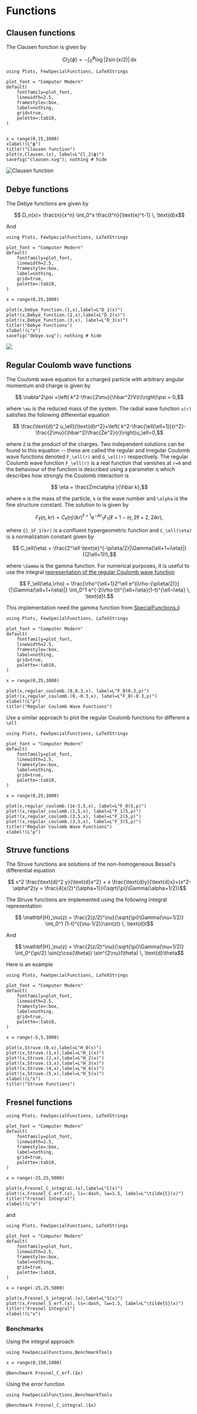 # Functions
## Clausen functions
The Clausen function is given by

```math
Cl_2(\phi)=-\int_0^\phi \log|2\sin(x/2)| \, \text{d}x
```

```@example
using Plots, FewSpecialFunctions, LaTeXStrings

plot_font = "Computer Modern"
default(
    fontfamily=plot_font,
    linewidth=2.5, 
    framestyle=:box, 
    label=nothing, 
    grid=true,
    palette=:tab10,
)


x = range(0,15,1000)
xlabel!(L"ϕ")
title!("Clausen function")
plot(x,Clausen.(x), label=L"Cl_2(ϕ)")
savefig("clausen.svg"); nothing # hide
```
![Clausen function](clausen.svg)

## Debye functions

The Debye functions are given by

```math
    D_n(x)= \frac{n}{x^n} \int_0^x \frac{t^n}{\text{e}^t-1} \, \text{d}x
```
And
```@example
using Plots, FewSpecialFunctions, LaTeXStrings

plot_font = "Computer Modern"
default(
    fontfamily=plot_font,
    linewidth=2.5, 
    framestyle=:box, 
    label=nothing, 
    grid=true,
    palette=:tab10,
)

x = range(0,25,1000)

plot(x,Debye_function.(1,x),label=L"D_1(x)")
plot!(x,Debye_function.(2,x),label=L"D_2(x)")
plot!(x,Debye_function.(3,x), label=L"D_3(x)")
title!("Debye Functions")
xlabel!(L"x")
savefig("debye.svg"); nothing # hide
```
![](./debye.svg)


## Regular Coulomb wave functions

The Coulomb wave equation for a charged particle with arbitrary angular momentum and charge is given by 
```math	
    \nabla^2\psi +\left( k^2-\frac{2\mu}{\hbar^2}V(r)\right)\psi = 0,
```
where ``\mu`` is the reduced mass of the system. The radial wave function ``u(r)`` satisfies the following differential equation
```math
	\frac{\text{d}^2 u_\ell}{\text{d}r^2}+\left( k^2-\frac{\ell(\ell+1)}{r^2}-\frac{2\mu}{\hbar^2}\frac{Ze^2}{r}\right)u_\ell=0,
```
where ``Z`` is the product of the charges. Two independent solutions can be found to this equation -- these are called the regular and irregular Coulomb wave functions denoted ``F_\ell(r)`` and ``G_\ell(r)`` respectively. The regular Coulomb wave function ``F_\ell(r)`` is a real function that vanishes at ``r=0`` and the behaviour of the function is described using a parameter $\eta$ which describes how strongly the Coulomb interaction is
```math
	\eta = \frac{Zmc\alpha }{\hbar k},
```
where ``m`` is the mass of the particle, ``k`` is the wave number and ``\alpha`` is the fine structure constant. The solution to is given by
```math
	F_\ell(\eta,kr) = C_\ell (\eta) (kr)^{\ell+1}\text{e}^{-ikr}  {}_1 F_1(\ell+1-i\eta,2\ell+2,2ikr),
```
where ``{}_1F_1(kr)`` is a confluent hypergeometric function and ``C_\ell(\eta)`` is a normalization constant given by 
```math
	C_\ell(\eta) = \frac{2^\ell \text{e}^{-\pi\eta/2}|\Gamma(\ell+1+i\eta)|}{(2\ell+1)!},
```
where ``\Gamma`` is the gamma function. For numerical purposes, it is useful to use the integral [representation of the regular Coulomb wave function](https://dlmf.nist.gov/33.7)
```math
	F_\ell(\eta,\rho) = \frac{\rho^{\ell+1}2^\ell e^{i\rho-(\pi\eta/2)}}{|\Gamma(\ell+1+i\eta)|} \int_0^1 e^{-2i\rho t}t^{\ell+i\eta}(1-t)^{\ell-i\eta} \, \text{d}t.
```

This implementation need the gamma function from [SpecialFunctions.jl](https://github.com/JuliaMath/SpecialFunctions.jl)
```@example
using Plots, FewSpecialFunctions, LaTeXStrings

plot_font = "Computer Modern"
default(
    fontfamily=plot_font,
    linewidth=2.5, 
    framestyle=:box, 
    label=nothing, 
    grid=true,
    palette=:tab10,
)

x = range(0,25,1000)

plot(x,regular_coulomb.(0,0.3,x), label=L"F_0(0.3,ρ)")
plot!(x,regular_coulomb.(0,-0.3,x), label=L"F_0(-0.3,ρ)")
xlabel!(L"ρ")
title!("Regular Coulomb Wave Functions")
```

Use a similar approach to plot the regular Coulomb functions for different a ``\ell``

```@example
using Plots, FewSpecialFunctions, LaTeXStrings

plot_font = "Computer Modern"
default(
    fontfamily=plot_font,
    linewidth=2.5, 
    framestyle=:box, 
    label=nothing, 
    grid=true,
    palette=:tab10,
)

x = range(0,25,1000)

plot(x,regular_coulomb.(1e-5,5,x), label=L"F_0(5,ρ)")
plot!(x,regular_coulomb.(1,5,x), label=L"F_1(5,ρ)")
plot!(x,regular_coulomb.(2,5,x), label=L"F_2(5,ρ)")
plot!(x,regular_coulomb.(3,5,x), label=L"F_3(5,ρ)")
title!("Regular Coulomb Wave Functions")
xlabel!(L"ρ")
```

## Struve functions
The Struve functions are solutions of the non-homogeneous Bessel's differential equation
```math
    x^2 \frac{\text{d}^2 y}{\text{d}x^2} + x \frac{\text{d}y}{\text{d}x}+(x^2-\alpha^2)y = \frac{4(x/2)^{\alpha+1}}{\sqrt{\pi}\Gamma(\alpha+1/2)}
```
The Struve functions are implemented using the following integral representation
```math
    \mathbf{H}_\nu(z) = \frac{2(z/2)^\nu}{\sqrt{\pi}\Gamma(\nu+1/2)} \int_0^1 (1-t)^{{\nu-1/2}}\sin(zt) \, \text{d}t
```
And
```math
    \mathbf{H}_\nu(z) = \frac{2(z/2)^\nu}{\sqrt{\pi}\Gamma(\nu+1/2)} \int_0^{\pi/2} \sin(z\cos(\theta)) \sin^{2\nu}(\theta) \, \text{d}\theta
```
Here is an example
```@example
using Plots, FewSpecialFunctions, LaTeXStrings

plot_font = "Computer Modern"
default(
    fontfamily=plot_font,
    linewidth=2.5, 
    framestyle=:box, 
    label=nothing, 
    grid=true,
    palette=:tab10,
)

x = range(-5,5,1000)

plot(x,Struve.(0,x),label=L"H_0(x)")
plot!(x,Struve.(1,x),label=L"H_1(x)")
plot!(x,Struve.(2,x),label=L"H_2(x)")
plot!(x,Struve.(3,x),label=L"H_3(x)")
plot!(x,Struve.(4,x),label=L"H_4(x)")
plot!(x,Struve.(5,x),label=L"H_5(x)")
xlabel!(L"x")
title!("Struve Functions")
```
## Fresnel functions

```@example
using Plots, FewSpecialFunctions, LaTeXStrings

plot_font = "Computer Modern"
default(
    fontfamily=plot_font,
    linewidth=2.5, 
    framestyle=:box, 
    label=nothing, 
    grid=true,
    palette=:tab10,
)

x = range(-25,25,5000)

plot(x,Fresnel_C_integral.(x),label=L"C(x)")
plot!(x,Fresnel_C_erf.(x), ls=:dash, lw=1.5, label=L"\tilde{C}(x)")
title!("Fresnel Integral")
xlabel!(L"x")
```
and

```@example
using Plots, FewSpecialFunctions, LaTeXStrings

plot_font = "Computer Modern"
default(
    fontfamily=plot_font,
    linewidth=2.5, 
    framestyle=:box, 
    label=nothing, 
    grid=true,
    palette=:tab10,
)

x = range(-25,25,5000)

plot(x,Fresnel_S_integral.(x),label=L"S(x)")
plot!(x,Fresnel_S_erf.(x), ls=:dash, lw=1.5, label=L"\tilde{S}(x)")
title!("Fresnel Integral")
xlabel!(L"x")
```

### Benchmarks

Using the integral approach

```@example bench 
using FewSpecialFunctions,BenchmarkTools

x = range(0,150,1000)

@benchmark Fresnel_C_erf.($x)
```
Using the error function
```@example bench
using FewSpecialFunctions,BenchmarkTools

@benchmark Fresnel_C_integral.($x)
```